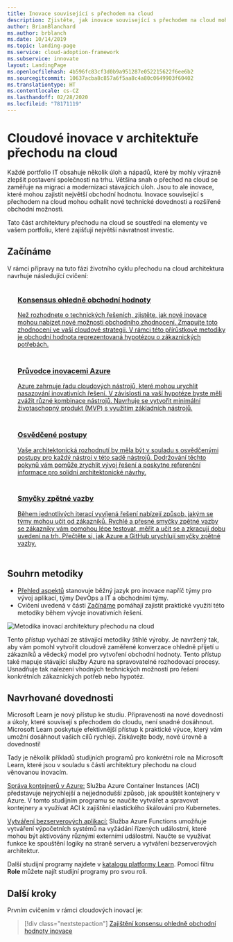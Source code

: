 ```yaml
---
title: Inovace související s přechodem na cloud
description: Zjistěte, jak inovace související s přechodem na cloud mohou odhalit nové technické dovednosti a rozšířené obchodní možnosti a zajistit tak obchodní potenciál.
author: BrianBlanchard
ms.author: brblanch
ms.date: 10/14/2019
ms.topic: landing-page
ms.service: cloud-adoption-framework
ms.subservice: innovate
layout: LandingPage
ms.openlocfilehash: 4b596fc83cf3d0b9a951287e052215622f6ee6b2
ms.sourcegitcommit: 10637acba8c857a6f5aa8c4a80c0649903f60402
ms.translationtype: HT
ms.contentlocale: cs-CZ
ms.lasthandoff: 02/28/2020
ms.locfileid: "78171119"
---
```

# <a name="cloud-innovation-in-the-cloud-adoption-framework"></a>Cloudové inovace v architektuře přechodu na cloud

Každé portfolio IT obsahuje několik úloh a nápadů, které by mohly výrazně zlepšit postavení společnosti na trhu. Většina snah o přechod na cloud se zaměřuje na migraci a modernizaci stávajících úloh. Jsou to ale inovace, které mohou zajistit největší obchodní hodnotu. Inovace související s přechodem na cloud mohou odhalit nové technické dovednosti a rozšířené obchodní možnosti.

Tato část architektury přechodu na cloud se soustředí na elementy ve vašem portfoliu, které zajišťují největší návratnost investic.

## <a name="get-started"></a>Začínáme

V rámci přípravy na tuto fázi životního cyklu přechodu na cloud architektura navrhuje následující cvičení:

<!-- markdownlint-disable MD033 -->

<ul class="panelContent cardsF">
    <li style="display: flex; flex-direction: column;">
        <a href="./business-value.md">
            <div class="cardSize">
                <div class="cardPadding" style="padding-bottom:10px;">
                    <div class="card" style="padding-bottom:10px;">
                        <div class="cardImageOuter">
                            <div class="cardImage">
                                <img alt="" src="../_images/icons/1.png" data-linktype="external">
                            </div>
                        </div>
                        <div class="cardText" style="padding-left:0px;">
                            <h3>Konsensus ohledně obchodní hodnoty</h3>
Než rozhodnete o technických řešeních, zjistěte, jak nové inovace mohou nabízet nové možnosti obchodního zhodnocení. Zmapujte toto zhodnocení ve vaší cloudové strategii. V rámci této přírůstkové metodiky je obchodní hodnota reprezentovaná hypotézou o zákaznických potřebách.
                        </div>
                    </div>
                </div>
            </div>
        </a>
    </li>
    <li style="display: flex; flex-direction: column;">
        <a href="./innovation-guide/index.md">
            <div class="cardSize">
                <div class="cardPadding" style="padding-bottom:10px;">
                    <div class="card" style="padding-bottom:10px;">
                        <div class="cardImageOuter">
                            <div class="cardImage">
                                <img alt="" src="../_images/icons/2.png" data-linktype="external">
                            </div>
                        </div>
                        <div class="cardText" style="padding-left:0px;">
                            <h3>Průvodce inovacemi Azure</h3>
Azure zahrnuje řadu cloudových nástrojů, které mohou urychlit nasazování inovativních řešení. V závislosti na vaší hypotéze byste měli zvážit různé kombinace nástrojů. Navrhuje se vytvořit minimální životaschopný produkt (MVP) s využitím základních nástrojů.
                        </div>
                    </div>
                </div>
            </div>
        </a>
    </li>
    <li style="display: flex; flex-direction: column;">
        <a href="./best-practices/index.md">
            <div class="cardSize">
                <div class="cardPadding" style="padding-bottom:10px;">
                    <div class="card" style="padding-bottom:10px;">
                        <div class="cardImageOuter">
                            <div class="cardImage">
                                <img alt="" src="../_images/icons/3.png" data-linktype="external">
                            </div>
                        </div>
                        <div class="cardText" style="padding-left:0px;">
                            <h3>Osvědčené postupy</h3>
Vaše architektonická rozhodnutí by měla být v souladu s osvědčenými postupy pro každý nástroj v této sadě nástrojů. Dodržování těchto pokynů vám pomůže zrychlit vývoj řešení a poskytne referenční informace pro solidní architektonické návrhy.
                        </div>
                    </div>
                </div>
            </div>
        </a>
    </li>
    <li style="display: flex; flex-direction: column;">
        <a href="./considerations/adoption.md">
            <div class="cardSize">
                <div class="cardPadding" style="padding-bottom:10px;">
                    <div class="card" style="padding-bottom:10px;">
                        <div class="cardImageOuter">
                            <div class="cardImage">
                                <img alt="" src="../_images/icons/4.png" data-linktype="external">
                            </div>
                        </div>
                        <div class="cardText" style="padding-left:0px;">
                            <h3>Smyčky zpětné vazby</h3>
Během jednotlivých iterací vyvíjená řešení nabízejí způsob, jakým se týmy mohou učit od zákazníků. Rychlé a přesné smyčky zpětné vazby se zákazníky vám pomohou lépe testovat, měřit a učit se a zkracují dobu uvedení na trh. Přečtěte si, jak Azure a GitHub urychlují smyčky zpětné vazby.
                        </div>
                    </div>
                </div>
            </div>
        </a>
    </li>
</ul>
<!-- markdownlint-enable MD033 -->

## <a name="methodology-summary"></a>Souhrn metodiky

- [Přehled aspektů](./considerations/index.md) stanovuje běžný jazyk pro inovace napříč týmy pro vývoj aplikací, týmy DevOps a IT a obchodními týmy.
- Cvičení uvedená v části [Začínáme](#get-started) pomáhají zajistit praktické využití této metodiky během vývoje inovativních řešení.

![Metodika inovací architektury přechodu na cloud](../_images/innovate/innovate-methodology.png)

Tento přístup vychází ze stávající metodiky štíhlé výroby. Je navržený tak, aby vám pomohl vytvořit cloudově zaměřené konverzace ohledně přijetí u zákazníků a vědecký model pro vytvoření obchodní hodnoty. Tento přístup také mapuje stávající služby Azure na spravovatelné rozhodovací procesy. Usnadňuje tak nalezení vhodných technických možností pro řešení konkrétních zákaznických potřeb nebo hypotéz.

## <a name="suggested-skills"></a>Navrhované dovednosti

Microsoft Learn je nový přístup ke studiu. Připravenosti na nové dovednosti a úkoly, které souvisejí s přechodem do cloudu, není snadné dosáhnout. Microsoft Learn poskytuje efektivnější přístup k praktické výuce, který vám umožní dosáhnout vašich cílů rychleji. Získávejte body, nové úrovně a dovednosti!

Tady je několik příkladů studijních programů pro konkrétní role na Microsoft Learn, které jsou v souladu s částí architektury přechodu na cloud věnovanou inovacím.

[Správa kontejnerů v Azure:](https://docs.microsoft.com/learn/paths/administer-containers-in-azure) Služba Azure Container Instances (ACI) představuje nejrychlejší a nejjednodušší způsob, jak spouštět kontejnery v Azure. V tomto studijním programu se naučíte vytvářet a spravovat kontejnery a využívat ACI k zajištění elastického škálování pro Kubernetes.

[Vytváření bezserverových aplikací:](https://docs.microsoft.com/learn/paths/create-serverless-applications) Služba Azure Functions umožňuje vytváření výpočetních systémů na vyžádání řízených událostmi, které mohou být aktivovány různými externími událostmi. Naučte se využívat funkce ke spouštění logiky na straně serveru a vytváření bezserverových architektur.

Další studijní programy najdete v [katalogu platformy Learn](/learn/browse). Pomocí filtru **Role** můžete najít studijní programy pro svou roli.

## <a name="next-steps"></a>Další kroky

Prvním cvičením v rámci cloudových inovací je:
> [!div class="nextstepaction"]
> [Zajištění konsensu ohledně obchodní hodnoty inovace](./business-value.md)
